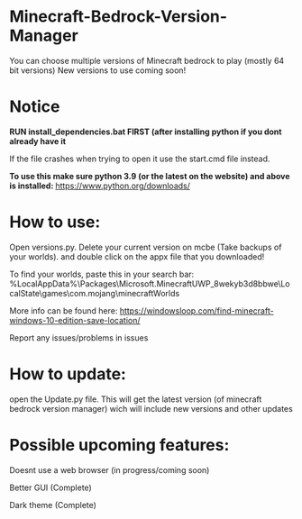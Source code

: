 # Minecraft-Bedrock-Version-Manager
You can choose multiple versions of Minecraft bedrock to play (mostly 64 bit versions)
New versions to use coming soon!

# Notice

<strong>RUN install_dependencies.bat FIRST (after installing python if you dont already have it </strong>


If the file crashes when trying to open it use the start.cmd file instead.


<strong >To use this make sure python 3.9 (or the latest on the website) and above is installed: </strong>
https://www.python.org/downloads/

# How to use:
Open versions.py. Delete your current version on mcbe (Take backups of your worlds).
and double click on the appx file that you downloaded!

To find your worlds, paste this in your search bar:
%LocalAppData%\Packages\Microsoft.MinecraftUWP_8wekyb3d8bbwe\LocalState\games\com.mojang\minecraftWorlds

More info can be found here: https://windowsloop.com/find-minecraft-windows-10-edition-save-location/

Report any issues/problems in issues

# How to update:
open the Update.py file. This will get the latest version (of minecraft bedrock version manager) wich will include new versions and other updates


# Possible upcoming features:








Doesnt use a web browser (in progress/coming soon)










Better GUI (Complete)










Dark theme (Complete)

